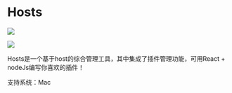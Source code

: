 # Hosts
![](https://camo.githubusercontent.com/878ca308b3c8a07a8d9af3c7e88ec6c681741919/68747470733a2f2f7472617669732d63692e6f72672f656c656374726f6e2f656c656374726f6e2e7376673f6272616e63683d6d6173746572)

![](https://github.com/wuguzi/Hosts/blob/master/build/Mac/icon_128x128@2x.png?raw=true)

Hosts是一个基于host的综合管理工具，其中集成了插件管理功能，可用React + nodeJs编写你喜欢的插件！

支持系统：Mac